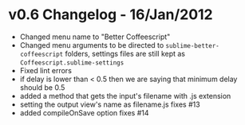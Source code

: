 # v0.6 Changelog - 16/Jan/2012

- Changed menu name to "Better Coffeescript"
- Changed menu arguments to be directed to `sublime-better-coffeescript` folders, settings files are still kept as `Coffeescript.sublime-settings`
- Fixed lint errors
- if delay is lower than < 0.5 then we are saying that minimum delay should be 0.5
- added a method that gets the input's filename with .js extension
- setting the output view's name as filename.js fixes #13
- added compileOnSave option fixes #14